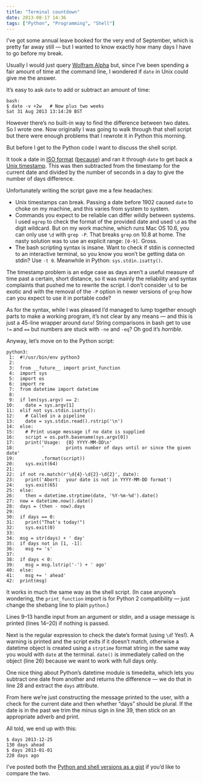 ```yaml
---
title: "Terminal countdown"
date: 2013-08-17 14:36
tags: ["Python", "Programming", "Shell"]
---
```


I’ve got some annual leave booked for the very end of September, which is pretty far away still — but I wanted to know exactly how many days I have to go before my break.

Usually I would just query [Wolfram Alpha][wa] but, since I’ve been spending a fair amount of time at the command line, I wondered if `date` in Unix could give me the answer.

[wa]: http://www.wolframalpha.com/input/?i=Days+until+December+25+2013

It’s easy to ask `date` to add or subtract an amount of time:

    bash:
    $ date -v +2w   # Now plus two weeks
    Sat 31 Aug 2013 13:14:20 BST

However there’s no built-in way to find the difference between two dates. So I wrote one. Now originally I was going to walk through that shell script but there were enough problems that I rewrote it in Python this morning.

But before I get to the Python code I want to discuss the shell script.

It took a date in [ISO format][iso] ([because][xkcd]) and ran it through `date` to get back a [Unix timestamp][unix]. This was then subtracted from the timestamp for the current date and divided by the number of seconds in a day to give the number of days difference.

[iso]: http://en.wikipedia.org/wiki/ISO_8601
[xkcd]: http://www.xkcd.com/1179/
[unix]: http://en.wikipedia.org/wiki/Unix_time

Unfortunately writing the script gave me a few headaches:

*   Unix timestamps can break.
    Passing a date before 1902 caused `date` to choke on my machine, and this varies from system to system.
*   Commands you expect to be reliable can differ wildly between systems.
    I used `egrep` to check the format of the provided date and used `\d` as the digit wildcard. But on my work machine, which runs Mac OS 10.6, you can only use `\d` with `grep -P`. That breaks `grep` on 10.8 at home.
    The nasty solution was to use an explicit range: `[0-9]`. Gross.
*   The bash scripting syntax is insane.
    Want to check if stdin is connected to an interactive terminal, so you know you won’t be getting data on stdin? Use `-t 0`.
    Meanwhile in Python: `sys.stdin.isatty()`.

The timestamp problem is an edge case as days aren’t a useful measure of time past a certain, short distance, so it was mainly the reliability and syntax complaints that pushed me to rewrite the script. I don’t consider `\d` to be exotic and with the removal of the `-P` option in newer versions of `grep` how can you expect to use it in portable code?

As for the syntax, while I was pleased I’d managed to lump together enough parts to make a working program, it’s not clear by any means — and this is just a 45-line wrapper around `date`! String comparisons in bash get to use `!=` and `==` but numbers are stuck with `-ne` and `-eq`? Oh god it’s *horrible*.

Anyway, let’s move on to the Python script:

    python3:
     1:  #!/usr/bin/env python3
     2:  
     3:  from __future__ import print_function
     4:  import sys
     5:  import os
     6:  import re
     7:  from datetime import datetime
     8:  
     9:  if len(sys.argv) == 2:
    10:    date = sys.argv[1]
    11:  elif not sys.stdin.isatty():
    12:    # Called in a pipeline
    13:    date = sys.stdin.read().rstrip('\n')
    14:  else:
    15:    # Print usage message if no date is supplied
    16:    script = os.path.basename(sys.argv[0])
    17:    print('Usage:  {0} YYYY-MM-DD\n'
    18:          '        prints number of days until or since the given date'
    19:          .format(script))
    20:    sys.exit(64)
    21:  
    22:  if not re.match(r'\d{4}-\d{2}-\d{2}', date):
    23:    print('Abort:  your date is not in YYYY-MM-DD format')
    24:    sys.exit(65)
    25:  else:
    26:    then = datetime.strptime(date, '%Y-%m-%d').date()
    27:  now = datetime.now().date()
    28:  days = (then - now).days
    29:  
    30:  if days == 0:
    31:    print("That's today!")
    32:    sys.exit(0)
    33:  
    34:  msg = str(days) + ' day'
    35:  if days not in [1, -1]:
    36:    msg += 's'
    37:  
    38:  if days < 0:
    39:    msg = msg.lstrip('-') + ' ago'
    40:  else:
    41:    msg += ' ahead'
    42:  print(msg)

It works in much the same way as the shell script. (In case anyone’s wondering, the `print_function` import is for Python 2 compatibility — just change the shebang line to plain `python`.)

Lines 9–13 handle input from an argument or stdin, and a usage message is printed (lines 14–20) if nothing is passed.

Next is the regular expression to check the date’s format (using `\d`! Yes!).
A warning is printed and the script exits if it doesn’t match, otherwise a datetime object is created using a `strptime` format string in the same way you would with `date` at the terminal. `date()` is immediately called on the object (line 26) because we want to work with full days only.

One nice thing about Python’s datetime module is timedelta, which lets you subtract one date from another and returns the difference — we do that in line 28 and extract the `days` attribute.

From here we’re just constructing the message printed to the user, with a check for the current date and then whether “days” should be plural. If the date is in the past we trim the minus sign in line 39, then stick on an appropriate adverb and print.

All told, we end up with this:

    $ days 2013-12-25
    130 days ahead
    $ days 2013-01-01
    228 days ago

I’ve posted both the [Python and shell versions as a gist][gist] if you’d like to compare the two.

[gist]: https://gist.github.com/robjwells/6256540
